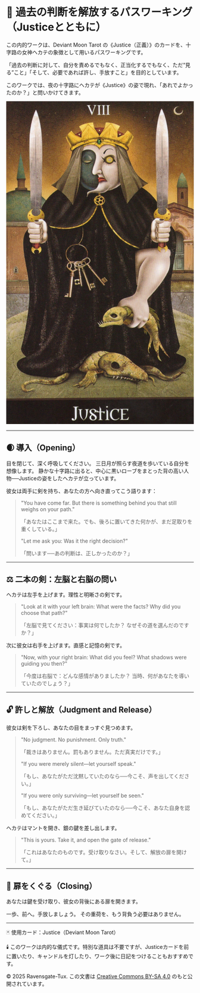 
# 🔑 過去の判断を解放するパスワーキング（Justiceとともに）

この内的ワークは、Deviant Moon Tarot の《Justice（正義）》のカードを、十字路の女神ヘカテの象徴として用いるパスワーキングです。

「過去の判断に対して、自分を責めるでもなく、正当化するでもなく、ただ“見る”こと」「そして、必要であれば許し、手放すこと」を目的としています。

このワークでは、夜の十字路にヘカテが《Justice》の姿で現れ、「あれでよかったのか？」と問いかけてきます。

![Justice Card](justice.jpg)

---

## 🌒 導入（Opening）

目を閉じて、深く呼吸してください。
三日月が照らす夜道を歩いている自分を想像します。
静かな十字路に出ると、中心に黒いローブをまとった背の高い人物──Justiceの姿をしたヘカテが立っています。

彼女は両手に剣を持ち、あなたの方へ向き直ってこう語ります：

> "You have come far. But there is something behind you that still weighs on your path."
> 
> 「あなたはここまで来た。でも、後ろに置いてきた何かが、まだ足取りを重くしている。」
>
> "Let me ask you: Was it the right decision?"
>
> 「問います──あの判断は、正しかったのか？」

---

## ⚖️ 二本の剣：左脳と右脳の問い

ヘカテは左手を上げます。理性と明晰さの剣です。

> "Look at it with your left brain: What were the facts? Why did you choose that path?"
>
> 「左脳で見てください：事実は何でしたか？ なぜその道を選んだのですか？」

次に彼女は右手を上げます。直感と記憶の剣です。

> "Now, with your right brain: What did you feel? What shadows were guiding you then?"
>
> 「今度は右脳で：どんな感情がありましたか？ 当時、何があなたを導いていたのでしょう？」

---

## 🔓 許しと解放（Judgment and Release）

彼女は剣を下ろし、あなたの目をまっすぐ見つめます。

> "No judgment. No punishment. Only truth."
> 
> 「裁きはありません。罰もありません。ただ真実だけです。」
>
> "If you were merely silent—let yourself speak."
>
> 「もし、あなたがただ沈黙していたのなら──今こそ、声を出してください。」
>
> "If you were only surviving—let yourself be seen."
>
> 「もし、あなたがただ生き延びていたのなら──今こそ、あなた自身を認めてください。」

ヘカテはマントを開き、銀の鍵を差し出します。

> "This is yours. Take it, and open the gate of release."
>
> 「これはあなたのものです。受け取りなさい。そして、解放の扉を開けて。」

---

## 🚪 扉をくぐる（Closing）

あなたは鍵を受け取り、彼女の背後にある扉を開きます。

一歩、前へ。手放しましょう。
その重荷を、もう背負う必要はありません。

---

🃏 使用カード：Justice（Deviant Moon Tarot）

🕯️ このワークは内的な儀式です。特別な道具は不要ですが、Justiceカードを前に置いたり、キャンドルを灯したり、ワーク後に日記をつけることもおすすめです。

© 2025 Ravensgate-Tux. この文書は [Creative Commons BY-SA 4.0](https://creativecommons.org/licenses/by-sa/4.0/deed.ja) のもと公開されています。
